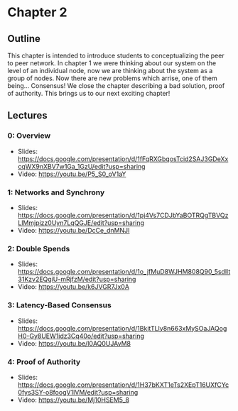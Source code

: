 # Chapter 2

## Outline
This chapter is intended to introduce students to conceptualizing the peer to peer network. In chapter 1
we were thinking about our system on the level of an individual node, now we are thinking about the system
as a group of nodes. Now there are new problems which arrise, one of them being... Consensus! We close the
chapter describing a bad solution, proof of authority. This brings us to our next exciting chapter!

## Lectures

### 0: Overview
- Slides: https://docs.google.com/presentation/d/1fFqRXGbqosTcid2SAJ3GDeXxcqWX9nXBV7w1Ga_1GzU/edit?usp=sharing
- Video: https://youtu.be/P5_S0_oV1aY

### 1: Networks and Synchrony
- Slides: https://docs.google.com/presentation/d/1pj4Vs7CDJbYaBOTRQgTBVQzLlMmjpizz0Uyn7LqQGJE/edit?usp=sharing
- Video: https://youtu.be/DcCe_dnMNJI

### 2: Double Spends
- Slides: https://docs.google.com/presentation/d/1o_jfMuD8WJHM808Q90_5sdllt31Kzv2EQgiU-mRjfzM/edit?usp=sharing
- Video: https://youtu.be/k6JVGR7Jx0A

### 3: Latency-Based Consensus
- Slides: https://docs.google.com/presentation/d/1BkjtTLly8n663xMySOaJAQogH0-Gy8UEW1idz3Cq40o/edit?usp=sharing
- Video: https://youtu.be/l0AQ0UJAvM8

### 4: Proof of Authority
- Slides: https://docs.google.com/presentation/d/1H37bKXT1eTs2XEpT16UXfCYc0fys3SY-o8foogV1IVM/edit?usp=sharing
- Video: https://youtu.be/Mj10HSEM5_8

